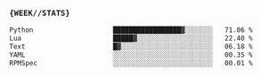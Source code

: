 ### `{WEEK//STATS}` 
<!--START_SECTION:waka-->

```txt
Python                    █████████████████▓░░░░░░░   71.06 %
Lua                       █████▓░░░░░░░░░░░░░░░░░░░   22.40 %
Text                      █▓░░░░░░░░░░░░░░░░░░░░░░░   06.18 %
YAML                      ░░░░░░░░░░░░░░░░░░░░░░░░░   00.35 %
RPMSpec                   ░░░░░░░░░░░░░░░░░░░░░░░░░   00.01 %
```

<!--END_SECTION:waka-->
